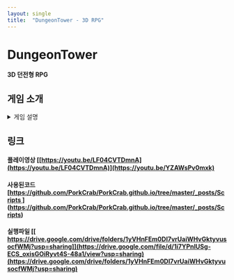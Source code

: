 ```yaml
---
layout: single
title:  "DungeonTower - 3D RPG"
---
```


# DungeonTower

**3D 던전형 RPG**

## 게임 소개
<details markdown="1">
<summary> 게임 설명 </summary>

### 게임환경

- 코드 : C#
- 엔진 : 유니티4.11f
- 클라우드 : Playfab
- PC 구동

### 게임 특징

- Playfab을 연동해서 회원가입과 로그인을 합니다.
- Playfab 저장 구조를 활용해 데이터를 저장했습니다.
- WASD로 이동, 마우스 좌클릭 공격, 스킬을 이용하는 게임입니다.
- 던전을 골라 입장하면 몇차례의 몬스터들의 공격을 막은 뒤 보스를 잡으면 클리어 됩니다.
- 스폰되는 적을 잡을 시 골드와 크리스탈을 얻을 수 있습니다.
- 제한된 포션 갯수로 컨트롤이 약간 필요합니다.

## UI

- 타이틀 씬 (메인 씬 / 로그인 씬 / 회원가입 씬)

![11111](https://user-images.githubusercontent.com/82872149/179426748-1f0f11aa-cd12-4d53-8974-4b9a4420463a.jpg)

- 스테이지 선택 씬

![choice](https://user-images.githubusercontent.com/82872149/179426765-2ed8e360-60fb-4432-a7fa-674c69a6f0e5.JPG)

- 인게임 씬

![ingame](https://user-images.githubusercontent.com/82872149/179426778-f2682f1d-006d-4288-8cc1-61a02a475e26.JPG)
- 인벤토리를 열면 습득한 크리스탈을 판매 할 수 있다.
- 몇차례의 공격을 막은 뒤 가운데 석상을 작동하면 보스가 등장한다.

</details>

## 링크
#### 플레이영상 [[https://youtu.be/LF04CVTDmnA](https://youtu.be/LF04CVTDmnA)](https://youtu.be/YZAWsPv0mxk)
#### 사용된코드  [[https://github.com/PorkCrab/PorkCrab.github.io/tree/master/_posts/Scripts ]](https://github.com/PorkCrab/PorkCrab.github.io/tree/master/_posts/02.Scripts)(https://github.com/PorkCrab/PorkCrab.github.io/tree/master/_posts/Scripts)
#### 실행파일   [[ https://drive.google.com/drive/folders/1yVHnFEm0DI7vrUaiWHvGktyvusocfWMj?usp=sharing]](https://drive.google.com/file/d/1i7YPnIUSg-ECS_oxisGOiRyvt4S-48a1/view?usp=sharing)(https://drive.google.com/drive/folders/1yVHnFEm0DI7vrUaiWHvGktyvusocfWMj?usp=sharing)
